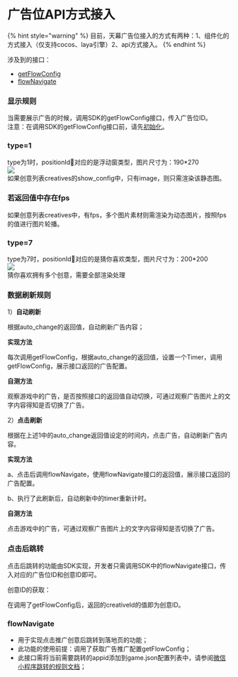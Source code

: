 # 广告位API方式接入

{% hint style="warning" %}
目前，天幕广告位接入的方式有两种：1、组件化的方式接入（仅支持cocos、laya引擎）2、api方式接入。
{% endhint %}

涉及到的接口：

* [getFlowConfig](https://doc.skysriver.com/dev-guide/create-ad-position/get-ad-position-config)
* [flowNavigate](https://doc.skysriver.com/dev-guide/create-ad-position/landing)

### **显示规则**

当需要展示广告的时候，调用SDK的getFlowConfig接口，传入广告位ID。  
注意：在调用SDK的getFlowConfig接口前，请先[初始化](https://doc.skysriver.com/dev-guide/init)。  


###  **type=1** 

type为1时，positionId对应的是浮动窗类型，图片尺寸为：190\*270  
 ![](https://uploader.shimo.im/f/nQvWLNArkEMNVUDJ.png!thumbnail)  
如果创意列表creatives的show\_config中，只有image，则只需渲染该静态图。  
  


### **若返回值中存在fps**

如果创意列表creatives中，有fps，多个图片素材则需渲染为动态图片，按照fps的值进行图片轮播。



### **type=7**

type为7时，positionId对应的是猜你喜欢类型，图片尺寸为：200\*200  
 ![](https://uploader.shimo.im/f/IMQJYgTrvXsRk6p8.png!thumbnail)  
猜你喜欢拥有多个创意，需要全部渲染处理  


### **数据刷新规则**

  
1）**自动刷新**

根据auto\_change的返回值，自动刷新广告内容；

**实现方法**

每次调用getFlowConfig，根据auto\_change的返回值，设置一个Timer，调用getFlowConfig，展示接口返回的广告配置。

**自测方法**

观察游戏中的广告，是否按照接口的返回值自动切换，可通过观察广告图片上的文字内容得知是否切换了广告。

2）**点击刷新**

根据在上述1中的auto\_change返回值设定的时间内，点击广告，自动刷新广告内容。

**实现方法**

a、点击后调用flowNavigate，使用flowNavigate接口的返回值，展示接口返回的广告配置。

b、执行了此刷新后，自动刷新中的timer重新计时。

**自测方法**

点击游戏中的广告，可通过观察广告图片上的文字内容得知是否切换了广告。

### **点击后跳转**

点击后跳转的功能由SDK实现，开发者只需调用SDK中的flowNavigate接口，传入对应的广告位ID和创意ID即可。

创意ID的获取：

在调用了getFlowConfig后，返回的creativeId的值即为创意ID。

### **flowNavigate**

* 用于实现点击推广创意后跳转到落地页的功能；
* 此功能的使用前提：调用了获取广告推广配置getFlowConfig；
* 此接口需将当前需要跳转的appid添加到game.json配置列表中，请参阅[微信小程序跳转的规则文档](https://developers.weixin.qq.com/miniprogram/dev/api/open-api/miniprogram-navigate/wx.navigateToMiniProgram.html)；

